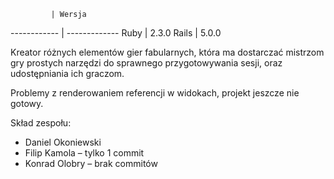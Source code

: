              | Wersja
------------ | -------------
Ruby         | 2.3.0
Rails        | 5.0.0

Kreator różnych elementów gier fabularnych, która ma dostarczać mistrzom gry prostych narzędzi do sprawnego przygotowywania sesji, oraz udostępniania ich graczom.

Problemy z renderowaniem referencji w widokach, projekt jeszcze nie gotowy.

Skład zespołu:

* Daniel Okoniewski
* Filip Kamola – tylko 1 commit
* Konrad Olobry – brak commitów
